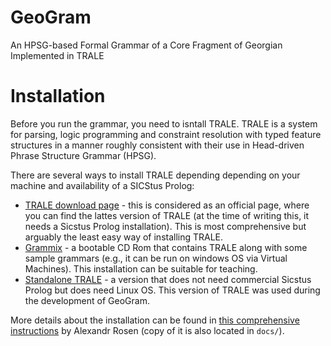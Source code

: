 # GeoGram
An HPSG-based Formal Grammar of a Core Fragment of Georgian Implemented in TRALE

# Installation
Before you run the grammar, you need to isntall TRALE.
TRALE is a system for parsing, logic programming and constraint resolution  with typed feature structures in a manner roughly consistent with their use in Head-driven Phrase Structure Grammar (HPSG).

There are several ways to install TRALE depending depending on your machine and availability of a SICStus Prolog:
* [TRALE download page](http://milca.sfs.uni-tuebingen.de/A4/Course/trale/) - this is considered as an official page, where you can find the lattes version of TRALE (at the time of writing this, it needs a Sicstus Prolog installation). This is most comprehensive but arguably the least easy way of installing TRALE.
* [Grammix](https://hpsg.hu-berlin.de/Software/Grammix/) - a bootable CD Rom that contains TRALE along with some sample grammars (e.g., it can be run on windows OS via Virtual Machines). This installation can be suitable for teaching.
* [Standalone TRALE](https://hpsg.hu-berlin.de/Software/Trale/) - a version that does not need commercial Sicstus Prolog but does need Linux OS. This version of TRALE was used during the development of GeoGram.

More details about the installation can be found in [this comprehensive instructions](http://utkl.ff.cuni.cz/%7Erosen/public/trale.pdf) by Alexandr Rosen (copy of it is also located in `docs/`). 



 
